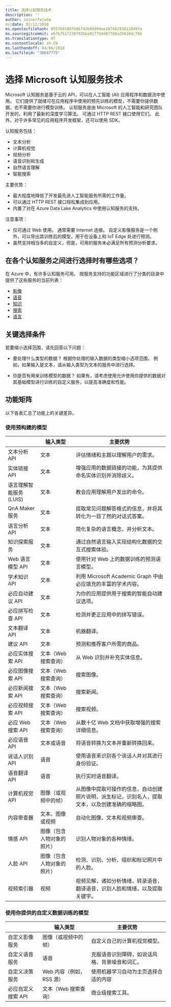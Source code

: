 ```yaml
---
title: 选择认知服务技术
description: ''
author: zoinerTejada
ms:date: 02/12/2018
ms.openlocfilehash: 055769188fbd6742b94094ee18766293812849fa
ms.sourcegitcommit: e67b751f230792bba917754d67789a20810dc76b
ms.translationtype: HT
ms.contentlocale: zh-CN
ms.lasthandoff: 04/06/2018
ms.locfileid: "30847775"
---
```

# <a name="choosing-a-microsoft-cognitive-services-technology"></a>选择 Microsoft 认知服务技术

Microsoft 认知服务是基于云的 API，可以在人工智能 (AI) 应用程序和数据流中使用。 它们提供了就绪可在应用程序中使用的预先训练的模型，不需要你提供数据，也不需要你进行模型训练。 认知服务是由 Microsoft 的人工智能和研究团队开发的，利用了最新的深度学习算法。 可通过 HTTP REST 接口使用它们。 此外，对于许多常见的应用程序开发框架，还可以使用 SDK。

认知服务包括：

* 文本分析
* 计算机视觉
* 视频分析
* 语音识别和生成
* 自然语言理解
* 智能搜索

主要优势：

* 最大程度地降低了开发最先进人工智能服务所需的工作量。
* 可以通过 HTTP REST 接口轻松集成到应用。
* 内置了对在 Azure Data Lake Analytics 中使用认知服务的支持。

注意事项：

* 仅可通过 Web 使用。 通常需要 Internet 连接。 自定义影像服务是一个例外，可以导出其训练后的模型，用于在设备上和 IoT Edge 处进行预测。
* 虽然支持相当多的自定义，但是，可用的服务未必满足所有预测分析要求。

## <a name="what-are-your-options-when-choosing-amongst-the-cognitive-services"></a>在各个认知服务之间进行选择时有哪些选项？
在 Azure 中，有许多认知服务可用。 按服务支持的功能区域进行了分类的目录中提供了这些服务的当前列表：
- [影像](https://azure.microsoft.com/services/cognitive-services/directory/vision/)
- [语音](https://azure.microsoft.com/services/cognitive-services/directory/speech/)
- [知识](https://azure.microsoft.com/services/cognitive-services/directory/know/)
- [搜索](https://azure.microsoft.com/services/cognitive-services/directory/search/)
- [语言](https://azure.microsoft.com/services/cognitive-services/directory/lang/)

## <a name="key-selection-criteria"></a>关键选择条件

若要缩小选择范围，请先回答以下问题：

- 要处理什么类型的数据？ 根据你处理的输入数据的类型缩小选项范围。 例如，如果输入是文本，请从输入类型为文本的服务中进行选择。 

- 你是否有用来训练模型的数据？ 如果有，请考虑使用允许使用你提供的数据对其基础模型进行训练的自定义服务，以提高准确度和性能。 

## <a name="capability-matrix"></a>功能矩阵

以下各表汇总了功能上的关键差异。 

### <a name="uses-prebuilt-models"></a>使用预构建的模型

|                                                   |             输入类型              |                                                                                主要优势                                                                                |
|---------------------------------------------------|-------------------------------------|---------------------------------------------------------------------------------------------------------------------------------------------------------------------------|
|                文本分析 API                 |                文本                 |                                                       评估情绪和主题以理解用户的需求。                                                        |
|                实体链接 API                 |                文本                 |                                               增强应用的数据链接的功能，为其提供命名实体识别并消除歧义。                                               |
| 语言理解智能服务 (LUIS) |                文本                 |                                                          教会应用理解用户发出的命令。                                                          |
|                 QnA Maker 服务                 |                文本                 |                                             提取常见问题解答格式的信息，并将其转化为一目了然的对话式答案。                                              |
|              语言分析 API              |                文本                 |                                                            简化复杂的语言概念，并分析文本。                                                             |
|           知识探索服务           |                文本                 |                                          通过自然语言输入实现结构化数据的交互式搜索体验。                                          |
|              Web 语言模型 API               |                文本                 |                                                         使用针对 Web 上的数据训练的预测语言模型。                                                         |
|              学术知识 API               |                文本                 |                                        利用 Microsoft Academic Graph 中由必应填充的丰富的学术内容。                                         |
|               必应自动建议 API                |                文本                 |                                                        为你的应用提供用于搜索的智能自动建议选项。                                                        |
|               必应拼写检查 API                |                文本                 |                                                             检测并更正应用中的拼写错误。                                                             |
|                文本翻译 API                |                文本                 |                                                                           机器翻译。                                                                            |
|                建议 API                |                文本                 |                                                             预测和推荐客户所需的商品。                                                              |
|              必应实体搜索 API               |       文本（Web 搜索查询）       |                                                           从 Web 识别并补充实体信息。                                                           |
|               必应图像搜索 API               |       文本（Web 搜索查询）       |                                                                            搜索图像。                                                                             |
|               必应新闻搜索 API                |       文本（Web 搜索查询）       |                                                                             搜索新闻。                                                                              |
|               必应视频搜索 API               |       文本（Web 搜索查询）       |                                                                            搜索视频。                                                                             |
|                必应 Web 搜索 API                |       文本（Web 搜索查询）       |                                                        从数十亿 Web 文档中获取增强的搜索详细信息。                                                        |
|                  必应语音 API                  |           文本或语音            |                                                                  将语音转换为文本并重新转换回来。                                                                   |
|              说话人识别 API              |               语音                |                                                       使用语音来识别各个说话人并对其进行身份验证。                                                        |
|               语音翻译 API               |               语音                |                                                                   执行实时语音翻译。                                                                   |
|                计算机视觉 API                |    图像（或视频中的帧）    | 从图像中提取可操作的信息，自动创建照片说明，派生标记，识别名人，提取文本，以及创建准确的缩略图。 |
|                 内容审查器                 |        文本、图像或视频        |                                                               自动化图像、文本和视频审查。                                                                |
|                    情感 API                    | 图像（包含人物对象的照片） |                                                              识别人物对象的各种情绪。                                                               |
|                     人脸 API                      | 图像（包含人物对象的照片） |                                                       检测、识别、分析、组织和标记照片中的人脸。                                                       |
|                   视频索引器                   |                视频                |                        视频见解，诸如分析情绪，转录语音，翻译语音，识别人脸和情绪，以及提取关键字。                         |

### <a name="trained-with-custom-data-you-provide"></a>使用你提供的自定义数据训练的模型

| | 输入类型 | 主要优势 |
| --- | --- | --- |
| 自定义影像服务 | 图像（或视频中的帧） | 自定义自己的计算机视觉模型。 |
| 自定义语音服务 | 语音 | 克服语音识别障碍，如说话风格、背景噪音和词汇。 | 
| 自定义决策服务 | Web 内容（例如，RSS 源） | 使用机器学习自动为主页选择合适的内容 |
| 必应自定义搜索 API | 文本（Web 搜索查询） | 商业级搜索工具。 |


